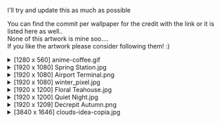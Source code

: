 I'll try and update this as much as possible 

You can find the commit per wallpaper for the credit with the link or it is listed here as well..  <br />
None of this artwork is mine soo....\
If you like the artwork please consider following them! :)

<details>
<summary>[1280 x 560] anime-coffee.gif</summary>
  
Artist: RedWK34
  
https://redwk34.tumblr.com/post/174783574792
  
https://x.com/RedWK34

</details>

<details>
<summary>[1920 x 1080] Spring Station.jpg</summary>
  
Afterthought Studios

https://store.steampowered.com/app/563520/When_Our_Journey_Ends__A_Visual_Novel  <br />

https://www.steamcardexchange.net/index.php?gamepage-appid-563520  <br />

</details>

<details>
<summary>[1920 x 1080] Airport Terminal.png</summary>
  
Artist : Khaled

https://kldpxl.tumblr.com/image/180950108582  <br />
  
https://x.com/Kldpxl  <br />  

</details>

<details>
<summary>[1920 x 1080] winter_pixel.jpg</summary>
  
Artist: Sazem

https://linktr.ee/sameart

https://www.reddit.com/r/PixelArt/comments/rno1no/merry_christmas_everyone/

</details>


<details>
<summary>[1920 x 1200] Floral Teahouse.jpg</summary>

https://store.steampowered.com/app/952420/Shan_Gui_II_Sweet_Osmanthus_II/?curator_clanid=7048508

https://www.steamcardexchange.net/index.php?gamepage-appid-952420

</details>

<details>
<summary>[1920 x 1200] Quiet Night.jpg</summary>
  
Artist: Vlad Gerasimov

https://vlad.studio/wallpaper/quiet_night

</details>

<details>
<summary>[1920 x 1209] Decrepit Autumn.png</summary>
  
Artist: NostalgiaTree

https://www.deviantart.com/nostalgictree

https://x.com/NostalgiaTree

</details>

<details>
<summary>[3840 x 1646] clouds-idea-copia.jpg</summary>
Artist: Francesco Pizzo

https://francescopizzo.artstation.com/

https://x.com/francpizzo

</details>

